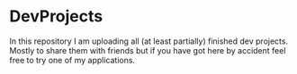 # DevProjects
In this repository I am uploading all (at least partially) finished dev projects.
Mostly to share them with friends but if you have got here by accident feel free to try one of my applications.
